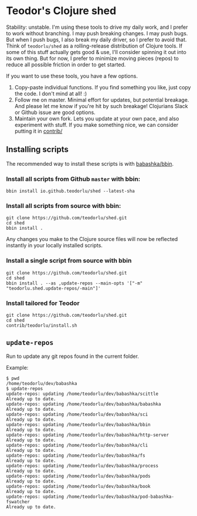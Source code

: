 # Teodor's Clojure shed

Stability: unstable.
I'm using these tools to drive my daily work, and I prefer to work without branching.
I may push breaking changes.
I may push bugs.
But when I push bugs, I also break my daily driver, so I prefer to avoid that.
Think of `teodorlu/shed` as a rolling-release distribution of Clojure tools.
If some of this stuff actually gets good & use, I'll consider spinning it out into its own thing.
But for now, I prefer to minimize moving pieces (repos) to reduce all possible friction in order to get started.

If you want to use these tools, you have a few options.

1. Copy-paste individual functions.
   If you find something you like, just copy the code.
   I don't mind at all! :)
2. Follow me on master.
   Minimal effort for updates, but potential breakage.
   And please let me know if you're hit by such breakage!
   Clojurians Slack or Github issue are good options.
3. Maintain your own fork.
   Lets you update at your own pace, and also experiment with stuff.
   If you make something nice, we can consider putting it in [contrib/]

[contrib/]: ./contrib/

## Installing scripts

The recommended way to install these scripts is with [babashka/bbin][babashka-bbin].

[babashka-bbin]: https://github.com/babashka/bbin
   
### Install all scripts from Github `master` with bbin:

    bbin install io.github.teodorlu/shed --latest-sha

### Install all scripts from source with bbin:

    git clone https://github.com/teodorlu/shed.git
    cd shed
    bbin install .

Any changes you make to the Clojure source files will now be reflected instantly in your locally installed scripts.

### Install a single script from source with bbin

    git clone https://github.com/teodorlu/shed.git
    cd shed
    bbin install . --as ,update-repos --main-opts '["-m" "teodorlu.shed.update-repos/-main"]'

### Install tailored for Teodor

    git clone https://github.com/teodorlu/shed.git
    cd shed
    contrib/teodorlu/install.sh

## `update-repos`

Run to update any git repos found in the current folder.

Example:

    $ pwd
    /home/teodorlu/dev/babashka
    $ update-repos
    update-repos: updating /home/teodorlu/dev/babashka/scittle
    Already up to date.
    update-repos: updating /home/teodorlu/dev/babashka/babashka
    Already up to date.
    update-repos: updating /home/teodorlu/dev/babashka/sci
    Already up to date.
    update-repos: updating /home/teodorlu/dev/babashka/bbin
    Already up to date.
    update-repos: updating /home/teodorlu/dev/babashka/http-server
    Already up to date.
    update-repos: updating /home/teodorlu/dev/babashka/cli
    Already up to date.
    update-repos: updating /home/teodorlu/dev/babashka/fs
    Already up to date.
    update-repos: updating /home/teodorlu/dev/babashka/process
    Already up to date.
    update-repos: updating /home/teodorlu/dev/babashka/pods
    Already up to date.
    update-repos: updating /home/teodorlu/dev/babashka/book
    Already up to date.
    update-repos: updating /home/teodorlu/dev/babashka/pod-babashka-fswatcher
    Already up to date.
